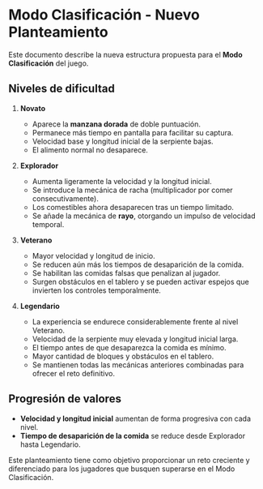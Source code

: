 # Modo Clasificación - Nuevo Planteamiento

Este documento describe la nueva estructura propuesta para el **Modo Clasificación** del juego.

## Niveles de dificultad

1. **Novato**
   - Aparece la **manzana dorada** de doble puntuación.
   - Permanece más tiempo en pantalla para facilitar su captura.
   - Velocidad base y longitud inicial de la serpiente bajas.
   - El alimento normal no desaparece.

2. **Explorador**
   - Aumenta ligeramente la velocidad y la longitud inicial.
   - Se introduce la mecánica de racha (multiplicador por comer consecutivamente).
   - Los comestibles ahora desaparecen tras un tiempo limitado.
   - Se añade la mecánica de **rayo**, otorgando un impulso de velocidad temporal.

3. **Veterano**
   - Mayor velocidad y longitud de inicio.
   - Se reducen aún más los tiempos de desaparición de la comida.
   - Se habilitan las comidas falsas que penalizan al jugador.
   - Surgen obstáculos en el tablero y se pueden activar espejos que invierten los controles temporalmente.

4. **Legendario**
   - La experiencia se endurece considerablemente frente al nivel Veterano.
   - Velocidad de la serpiente muy elevada y longitud inicial larga.
   - El tiempo antes de que desaparezca la comida es mínimo.
   - Mayor cantidad de bloques y obstáculos en el tablero.
   - Se mantienen todas las mecánicas anteriores combinadas para ofrecer el reto definitivo.

## Progresión de valores

- **Velocidad y longitud inicial** aumentan de forma progresiva con cada nivel.
- **Tiempo de desaparición de la comida** se reduce desde Explorador hasta Legendario.

Este planteamiento tiene como objetivo proporcionar un reto creciente y diferenciado para los jugadores que busquen superarse en el Modo Clasificación.
